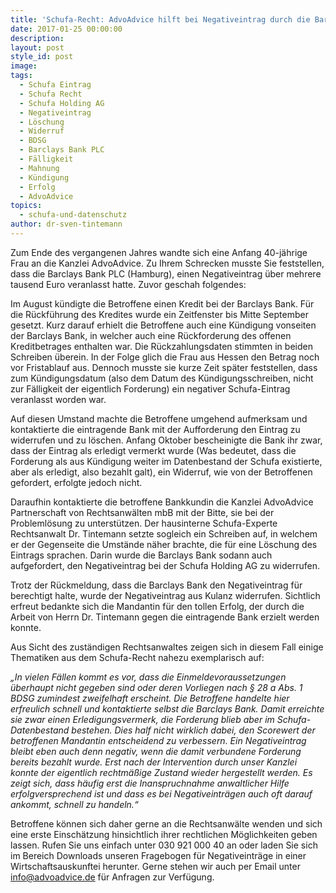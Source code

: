 ```yaml
---
title: 'Schufa-Recht: AdvoAdvice hilft bei Negativeintrag durch die Barclays Bank'
date: 2017-01-25 00:00:00
description:
layout: post
style_id: post
image:
tags:
  - Schufa Eintrag
  - Schufa Recht
  - Schufa Holding AG
  - Negativeintrag
  - Löschung
  - Widerruf
  - BDSG
  - Barclays Bank PLC
  - Fälligkeit
  - Mahnung
  - Kündigung
  - Erfolg
  - AdvoAdvice
topics:
  - schufa-und-datenschutz
author: dr-sven-tintemann
---
```



Zum Ende des vergangenen Jahres wandte sich eine Anfang 40-jährige Frau an die Kanzlei AdvoAdvice. Zu Ihrem Schrecken musste Sie feststellen, dass die Barclays Bank PLC (Hamburg), einen Negativeintrag über mehrere tausend Euro veranlasst hatte. Zuvor geschah folgendes:

Im August kündigte die Betroffene einen Kredit bei der Barclays Bank. Für die Rückführung des Kredites wurde ein Zeitfenster bis Mitte September gesetzt. Kurz darauf erhielt die Betroffene auch eine Kündigung vonseiten der Barclays Bank, in welcher auch eine Rückforderung des offenen Kreditbetrages enthalten war. Die Rückzahlungsdaten stimmten in beiden Schreiben überein. In der Folge glich die Frau aus Hessen den Betrag noch vor Fristablauf aus. Dennoch musste sie kurze Zeit später feststellen, dass zum Kündigungsdatum (also dem Datum des Kündigungsschreiben, nicht zur Fälligkeit der eigentlich Forderung) ein negativer Schufa-Eintrag veranlasst worden war.

Auf diesen Umstand machte die Betroffene umgehend aufmerksam und kontaktierte die eintragende Bank mit der Aufforderung den Eintrag zu widerrufen und zu löschen. Anfang Oktober bescheinigte die Bank ihr zwar, dass der Eintrag als erledigt vermerkt wurde (Was bedeutet, dass die Forderung als aus Kündigung weiter im Datenbestand der Schufa existierte, aber als erledigt, also bezahlt galt), ein Widerruf, wie von der Betroffenen gefordert, erfolgte jedoch nicht.

Daraufhin kontaktierte die betroffene Bankkundin die Kanzlei AdvoAdvice Partnerschaft von Rechtsanwälten mbB mit der Bitte, sie bei der Problemlösung zu unterstützen. Der hausinterne Schufa-Experte Rechtsanwalt Dr. Tintemann setzte sogleich ein Schreiben auf, in welchem er der Gegenseite die Umstände näher brachte, die für eine Löschung des Eintrags sprachen. Darin wurde die Barclays Bank sodann auch aufgefordert, den Negativeintrag bei der Schufa Holding AG zu widerrufen.

Trotz der Rückmeldung, dass die Barclays Bank den Negativeintrag für berechtigt halte, wurde der Negativeintrag aus Kulanz widerrufen. Sichtlich erfreut bedankte sich die Mandantin für den tollen Erfolg, der durch die Arbeit von Herrn Dr. Tintemann gegen die eintragende Bank erzielt werden konnte.

Aus Sicht des zuständigen Rechtsanwaltes zeigen sich in diesem Fall einige Thematiken aus dem Schufa-Recht nahezu exemplarisch auf:

*„In vielen Fällen kommt es vor, dass die Einmeldevoraussetzungen überhaupt nicht gegeben sind oder deren Vorliegen nach § 28 a Abs. 1 BDSG zumindest zweifelhaft erscheint. Die Betroffene handelte hier erfreulich schnell und kontaktierte selbst die Barclays Bank. Damit erreichte sie zwar einen Erledigungsvermerk, die Forderung blieb aber im Schufa-Datenbestand bestehen. Dies half nicht wirklich dabei, den Scorewert der betroffenen Mandantin entscheidend zu verbessern. Ein Negativeintrag bleibt eben auch denn negativ, wenn die damit verbundene Forderung bereits bezahlt wurde. Erst nach der Intervention durch unser Kanzlei konnte der eigentlich rechtmäßige Zustand wieder hergestellt werden. Es zeigt sich, dass häufig erst die Inanspruchnahme anwaltlicher Hilfe erfolgversprechend ist und dass es bei Negativeinträgen auch oft darauf ankommt, schnell zu handeln.“*

Betroffene können sich daher gerne an die Rechtsanwälte wenden und sich eine erste Einschätzung hinsichtlich ihrer rechtlichen Möglichkeiten geben lassen. Rufen Sie uns einfach unter 030 921 000 40 an oder laden Sie sich im Bereich Downloads unseren Fragebogen für Negativeinträge in einer Wirtschaftsauskunftei herunter. Gerne stehen wir auch per Email unter info@advoadvice.de für Anfragen zur Verfügung.